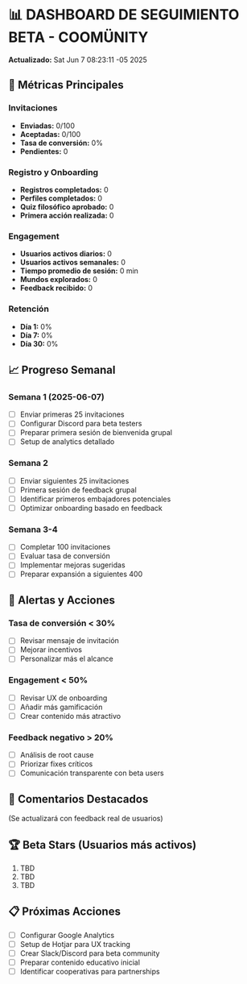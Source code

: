 # 📊 DASHBOARD DE SEGUIMIENTO BETA - COOMÜNITY

**Actualizado:** Sat Jun  7 08:23:11 -05 2025

## 🎯 Métricas Principales

### Invitaciones
- **Enviadas:** 0/100
- **Aceptadas:** 0/100
- **Tasa de conversión:** 0%
- **Pendientes:** 0

### Registro y Onboarding
- **Registros completados:** 0
- **Perfiles completados:** 0
- **Quiz filosófico aprobado:** 0
- **Primera acción realizada:** 0

### Engagement
- **Usuarios activos diarios:** 0
- **Usuarios activos semanales:** 0
- **Tiempo promedio de sesión:** 0 min
- **Mundos explorados:** 0
- **Feedback recibido:** 0

### Retención
- **Día 1:** 0%
- **Día 7:** 0%
- **Día 30:** 0%

## 📈 Progreso Semanal

### Semana 1 (2025-06-07)
- [ ] Enviar primeras 25 invitaciones
- [ ] Configurar Discord para beta testers
- [ ] Preparar primera sesión de bienvenida grupal
- [ ] Setup de analytics detallado

### Semana 2
- [ ] Enviar siguientes 25 invitaciones
- [ ] Primera sesión de feedback grupal
- [ ] Identificar primeros embajadores potenciales
- [ ] Optimizar onboarding basado en feedback

### Semana 3-4
- [ ] Completar 100 invitaciones
- [ ] Evaluar tasa de conversión
- [ ] Implementar mejoras sugeridas
- [ ] Preparar expansión a siguientes 400

## 🚨 Alertas y Acciones

### Tasa de conversión < 30%
- [ ] Revisar mensaje de invitación
- [ ] Mejorar incentivos
- [ ] Personalizar más el alcance

### Engagement < 50%
- [ ] Revisar UX de onboarding
- [ ] Añadir más gamificación
- [ ] Crear contenido más atractivo

### Feedback negativo > 20%
- [ ] Análisis de root cause
- [ ] Priorizar fixes críticos
- [ ] Comunicación transparente con beta users

## 💬 Comentarios Destacados

(Se actualizará con feedback real de usuarios)

## 🏆 Beta Stars (Usuarios más activos)

1. TBD
2. TBD
3. TBD

## 📋 Próximas Acciones

- [ ] Configurar Google Analytics
- [ ] Setup de Hotjar para UX tracking
- [ ] Crear Slack/Discord para beta community
- [ ] Preparar contenido educativo inicial
- [ ] Identificar cooperativas para partnerships
